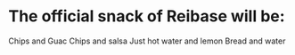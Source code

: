 # The official snack of Reibase will be:

Chips and Guac
Chips and salsa
Just hot water and lemon
Bread and water
